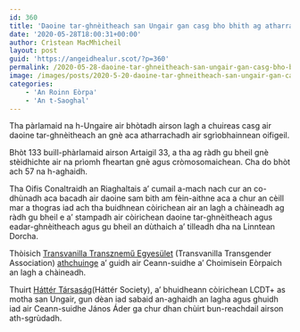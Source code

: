 ```yaml
---
id: 360
title: 'Daoine tar-ghnèitheach san Ungair gan casg bho bhith ag atharrachadh an gnè laghail aca'
date: '2020-05-28T18:00:31+00:00'
author: Crìstean MacMhìcheil
layout: post
guid: 'https://angeidhealur.scot/?p=360'
permalink: /2020-05-28-daoine-tar-ghneitheach-san-ungair-gan-casg-bho-bhith-ag-atharrachadh-an-gne-laghail-aca/
image: /images/posts/2020-5-20-daoine-tar-ghneitheach-san-ungair-gan-casg-bho-bhith-ag-atharrachadh-an-gne-laghail-aca.webp
categories:
    - 'An Roinn Eòrpa'
    - 'An t-Saoghal'
---
```


Tha pàrlamaid na h-Ungaire air bhòtadh airson lagh a chuireas casg air daoine tar-ghnèitheach an gnè aca atharrachadh air sgrìobhainnean oifigeil.

Bhòt 133 buill-phàrlamaid airson Artaigil 33, a tha ag ràdh gu bheil gnè stèidhichte air na prìomh fheartan gnè agus cròmosomaichean. Cha do bhòt ach 57 na h-aghaidh.

Tha Oifis Conaltraidh an Riaghaltais a’ cumail a-mach nach cur an co-dhùnadh aca bacadh air daoine sam bith am fèin-aithne aca a chur an cèill mar a thogras iad ach tha buidhnean còirichean air an lagh a chàineadh ag ràdh gu bheil e a’ stampadh air còirichean daoine tar-ghnèitheach agus eadar-ghnèitheach agus gu bheil an dùthaich a’ tilleadh dha na Linntean Dorcha.

Thòisich [Transvanilla Transznemű Egyesület](https://transvanilla.hu) (Transvanilla Transgender Association) [athchuinge](https://action.allout.org/en/m/e9cae516/?akid=42548.5145191.hbEW13&rd=1&t=8&utm_campaign=e9cae516&utm_medium=email&utm_source=actionsuite#panel-action-form) a’ guidh air Ceann-suidhe a’ Choimisein Eòrpaich an lagh a chàineadh.

Thuirt [Háttér Társaság](http://en.hatter.hu)(Háttér Society), a’ bhuidheann còirichean LCDT+ as motha san Ungair, gun dèan iad sabaid an-aghaidh an lagha agus ghuidh iad air Ceann-suidhe János Áder ga chur dhan chùirt bun-reachdail airson ath-sgrùdadh.
